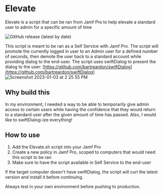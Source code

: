 # Elevate
Elevate is a script that can be ran from Jamf Pro to help elevate a standard user to admin for a specific amount of time

![GitHub release (latest by date)](https://img.shields.io/github/v/release/robjschroeder/Elevate?display_name=tag)

This script is meant to be ran as a Self Service with Jamf Pro. The script will promote the currently logged in user to an Admin user for a defined number of seconds, then demote the user back to a standard account while providing dialog to the end-user. The script uses swiftDialog to present the dialog to the user: [https://github.com/bartreardon/swiftDialog](https://github.com/bartreardon/swiftDialog)
![Screenshot 2023-01-03 at 2 25 55 PM](https://user-images.githubusercontent.com/23343243/210449773-1fec1696-8bc4-4c02-ab46-0c250d1f778b.png)

## Why build this
In my environment, I needed a way to be able to temporarily give admin access to certain users while having the confidence that they would return to a standard user after the given amount of time has passed. Also, I would like to swiftDialog-ize everything!

## How to use
1. Add the Elevate.sh script into your Jamf Pro
2. Create a new policy in Jamf Pro, scoped to computers that would need this script to be ran
3. Make sure to have the script available in Self Service to the end-user

If the target computer doesn't have swiftDialog, the script will curl the latest version and install it before continuing. 

Always test in your own environment before pushing to production.
